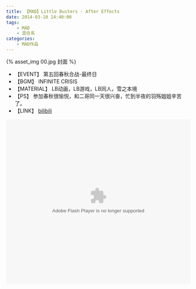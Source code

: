 ```yaml
---
title: 【MAD】Little Busters - After Effects
date: 2014-03-10 14:40:00
tags: 
    - MAD
    - 混合系
categories:
    - MAD作品
---
```


{% asset_img 00.jpg 封面 %}

+ 【EVENT】 第五回春秋合战-最终日  
+ 【BGM】 INFINITE CRISIS  
+ 【MATERIAL】 LB动画，LB游戏，LB同人，雪之本境  
+ 【PS】 参加春秋很愉悦，和二哥同一天很兴奋，忙到半夜的羽殇姐姐辛苦了。    
+ 【LINK】 [bilibili](http://www.bilibili.com/video/av1003639/)  
  
<!-- more -->
<embed height="450" width="100%" quality="high" allowfullscreen="true" type="application/x-shockwave-flash" src="http://static.hdslb.com/miniloader.swf" flashvars="aid=1003639&page=1" pluginspage="http://www.adobe.com/shockwave/download/download.cgi?P1_Prod_Version=ShockwaveFlash"></embed>